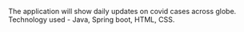 The application will show daily updates on covid cases across globe.
Technology used - Java, Spring boot, HTML, CSS.
